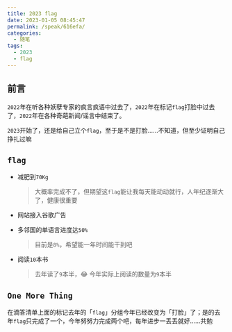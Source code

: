 ```yaml
---
title: 2023 flag
date: 2023-01-05 08:45:47
permalink: /speak/616efa/
categories:
  - 随笔
tags:
  - 2023
  - flag
---
```


## 前言

`2022`年在听各种妖孽专家的疯言疯语中过去了，`2022`年在标记`flag`打脸中过去了，`2022`年在各种奇葩新闻/谣言中结束了。

`2023`开始了，还是给自己立个`flag`，至于是不是打脸......不知道，但至少证明自己挣扎过嘛

<!-- more -->

## `flag`

<InArticleAdsense
    data-ad-client="ca-pub-1725717718088510"
    data-ad-slot="7426219401">
</InArticleAdsense>

- 减肥到`70Kg`
    
    > 大概率完成不了，但期望这`flag`能让我每天能动动就行，人年纪逐渐大了，健康很重要

- 网站接入谷歌广告
- 多邻国的单语言进度达`50%`

    > 目前是`8%`，希望能一年时间能干到吧

- 阅读`10`本书

    > 去年读了`9`本半，😂 今年实际上阅读的数量为`9`本半

## `One More Thing`

在滴答清单上面的标记去年的「`flag`」分组今年已经改变为「打脸」了；是的去年`flag`只完成了一个，今年努努力完成两个吧，每年进步一丢丢就好......共勉

